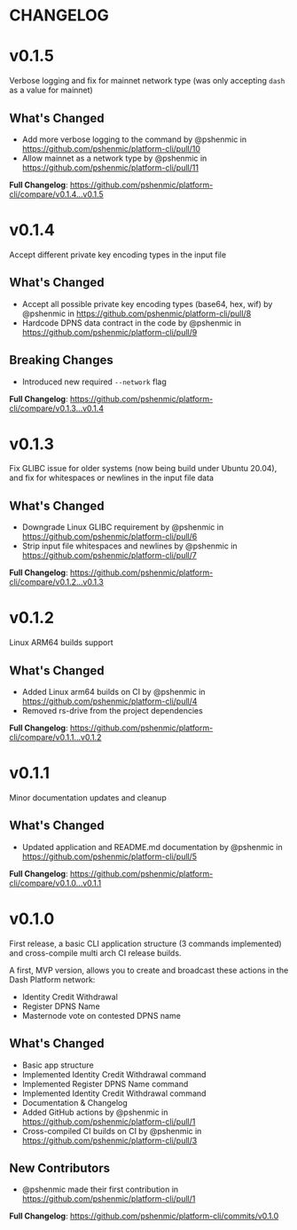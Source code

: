 # CHANGELOG

# v0.1.5
Verbose logging and fix for mainnet network type (was only accepting `dash` as a value for mainnet)

## What's Changed
* Add more verbose logging to the command by @pshenmic in https://github.com/pshenmic/platform-cli/pull/10
* Allow mainnet as a network type by @pshenmic in https://github.com/pshenmic/platform-cli/pull/11


**Full Changelog**: https://github.com/pshenmic/platform-cli/compare/v0.1.4...v0.1.5

# v0.1.4
Accept different private key encoding types in the input file

## What's Changed
* Accept all possible private key encoding types (base64, hex, wif) by @pshenmic in https://github.com/pshenmic/platform-cli/pull/8
* Hardcode DPNS data contract in the code by @pshenmic in https://github.com/pshenmic/platform-cli/pull/9

## Breaking Changes
* Introduced new required `--network` flag

**Full Changelog**: https://github.com/pshenmic/platform-cli/compare/v0.1.3...v0.1.4

# v0.1.3
Fix GLIBC issue for older systems (now being build under Ubuntu 20.04), and fix for whitespaces or newlines in the input file data

## What's Changed
* Downgrade Linux GLIBC requirement by @pshenmic in https://github.com/pshenmic/platform-cli/pull/6
* Strip input file whitespaces and newlines by @pshenmic in https://github.com/pshenmic/platform-cli/pull/7


**Full Changelog**: https://github.com/pshenmic/platform-cli/compare/v0.1.2...v0.1.3

# v0.1.2
Linux ARM64 builds support

## What's Changed
* Added Linux arm64 builds on CI by @pshenmic in https://github.com/pshenmic/platform-cli/pull/4
* Removed rs-drive from the project dependencies

**Full Changelog**: https://github.com/pshenmic/platform-cli/compare/v0.1.1...v0.1.2

# v0.1.1
Minor documentation updates and cleanup

## What's Changed
* Updated application and README.md documentation by @pshenmic in https://github.com/pshenmic/platform-cli/pull/5

**Full Changelog**: https://github.com/pshenmic/platform-cli/compare/v0.1.0...v0.1.1

# v0.1.0

First release, a basic CLI application structure (3 commands implemented) and cross-compile multi arch CI release builds.

A first, MVP version, allows you to create and broadcast these actions in the Dash Platform network:
* Identity Credit Withdrawal
* Register DPNS Name
* Masternode vote on contested DPNS name

## What's Changed
* Basic app structure
* Implemented Identity Credit Withdrawal command
* Implemented Register DPNS Name command
* Implemented Identity Credit Withdrawal command
* Documentation & Changelog
* Added GitHub actions by @pshenmic in https://github.com/pshenmic/platform-cli/pull/1
* Cross-compiled CI builds on CI by @pshenmic in https://github.com/pshenmic/platform-cli/pull/3

## New Contributors
* @pshenmic made their first contribution in https://github.com/pshenmic/platform-cli/pull/1

**Full Changelog**: https://github.com/pshenmic/platform-cli/commits/v0.1.0